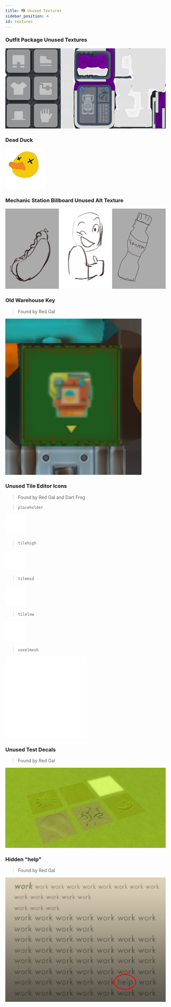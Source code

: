 ```yaml
---
title: 📷 Unused Textures
sidebar_position: 4
id: textures
---
```


### Outfit Package Unused Textures

![](./outfitpackge.png)

### Dead Duck

![](./deadduckhead.png)

### Mechanic Station Billboard Unused Alt Texture

![](./mechanicstationbillboardalt.png)

### Old Warehouse Key
> Found by Red Gal

![](./old-warehouse-key.png)

### Unused Tile Editor Icons
> Found by Red Gal and Dart Frog


> `placeholder`

![](./ed_icon_placeholder.png)


> `tilehigh`

![](./ed_icon_tilehigh.png)


> `tilemid`

![](./ed_icon_tilemid.png)


> `tilelow`

![](./ed_icon_tilelow.png)


> `voxelmesh`

![](./ed_gizmo_voxelmesh.png)

### Unused Test Decals
> Found by Red Gal

![](./test-decals.png)

### Hidden "help"
> Found by Red Gal

![](./help.png)
